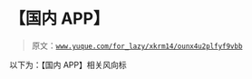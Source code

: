 # 【国内 APP】

> 原文：[`www.yuque.com/for_lazy/xkrm14/ounx4u2plfyf9vbb`](https://www.yuque.com/for_lazy/xkrm14/ounx4u2plfyf9vbb)

以下为：【国内 APP】相关风向标

